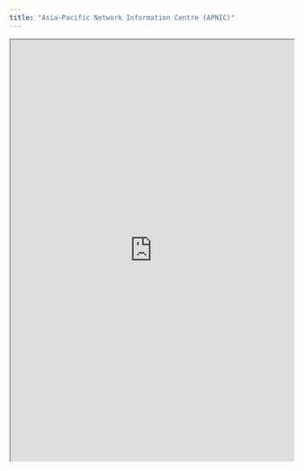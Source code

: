 ```yaml
---
title: "Asia‑Pacific Network Information Centre (APNIC)"
---
```



<iframe height="750" width="100%" src="https://ewelton.github.io/ktest/wiki.html#Asia%E2%80%91Pacific%20Network%20Information%20Centre%20(APNIC)"></iframe>
